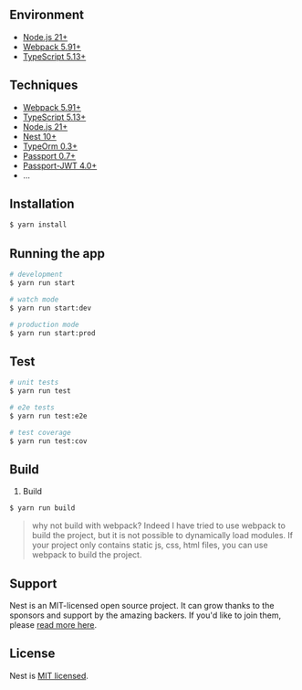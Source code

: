 ## Environment

- [Node.js 21+](https://nodejs.org/)
- [Webpack 5.91+](https://webpack.js.org/)
- [TypeScript 5.13+](https://www.typescriptlang.org/)

## Techniques

- [Webpack 5.91+](https://webpack.js.org/)
- [TypeScript 5.13+](https://www.typescriptlang.org/)
- [Node.js 21+](https://nodejs.org/)
- [Nest 10+](https://github.com/nestjs/nest)
- [TypeOrm 0.3+](https://github.com/typeorm/typeorm)
- [Passport 0.7+](https://github.com/jaredhanson/passport)
- [Passport-JWT 4.0+](https://github.com/mikenicholson/passport-jwt)
- ...

## Installation

```bash
$ yarn install
```

## Running the app

```bash
# development
$ yarn run start

# watch mode
$ yarn run start:dev

# production mode
$ yarn run start:prod
```

## Test

```bash
# unit tests
$ yarn run test

# e2e tests
$ yarn run test:e2e

# test coverage
$ yarn run test:cov
```

## Build

1. Build
```bash
$ yarn run build
```
> why not build with webpack?
> Indeed I have tried to use webpack to build the project, but it is not possible to dynamically load modules.
> If your project only contains static js, css, html files, you can use webpack to build the project.

## Support

Nest is an MIT-licensed open source project. It can grow thanks to the sponsors and support by the amazing backers. If you'd like to join them, please [read more here](https://docs.nestjs.com/support).


## License

Nest is [MIT licensed](LICENSE).
